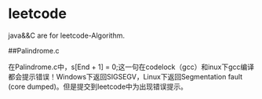 # leetcode
java&&C are for leetcode-Algorithm.

##Palindrome.c

在Palindrome.c中，s[End + 1] = 0;这一句在codelock（gcc）和inux下gcc编译都会提示错误！Windows下返回SIGSEGV，Linux下返回Segmentation fault (core dumped)。但是提交到leetcode中为出现错误提示。
